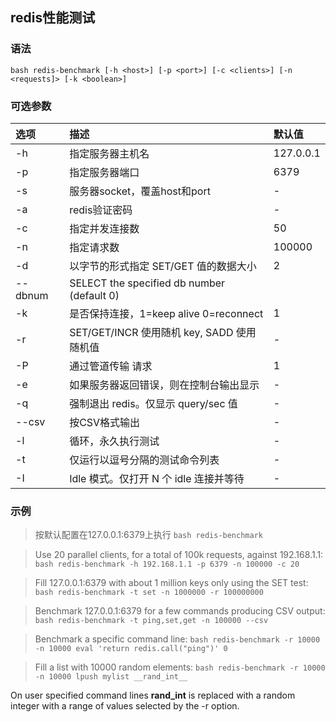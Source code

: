 ## redis性能测试

### 语法

`bash
redis-benchmark [-h <host>] [-p <port>] [-c <clients>] [-n <requests]> [-k <boolean>]
`

### 可选参数

|选项|描述|默认值|
|:---|:---|:---|
|-h <hostname> |     指定服务器主机名|127.0.0.1	|
|-p <port>     |     指定服务器端口|6379	|
|-s <socket>   |     服务器socket，覆盖host和port|-|
|-a <password> |     redis验证密码|-|
|-c <clients>  |     指定并发连接数|50|
|-n <requests> |     指定请求数|100000|
|-d <size>     |     以字节的形式指定 SET/GET 值的数据大小|2|
|--dbnum <db>  |      SELECT the specified db number (default 0)|
|-k <boolean>  |     是否保持连接，1=keep alive 0=reconnect| 1|
|-r <keyspacelen>|   SET/GET/INCR 使用随机 key, SADD 使用随机值|-|
|-P <numreq>   |     通过管道传输 <numreq> 请求|1|
|-e            |     如果服务器返回错误，则在控制台输出显示|-|
|-q            |     强制退出 redis。仅显示 query/sec 值|-|
|--csv         |     按CSV格式输出|-|
|-l            |     循环，永久执行测试|-|
|-t <tests>    |     仅运行以逗号分隔的测试命令列表|-|
|-I            |     Idle 模式。仅打开 N 个 idle 连接并等待|-|

### 示例

> 按默认配置在127.0.0.1:6379上执行
`bash
redis-benchmark
`

> Use 20 parallel clients, for a total of 100k requests, against 192.168.1.1:
`bash
redis-benchmark -h 192.168.1.1 -p 6379 -n 100000 -c 20
`

> Fill 127.0.0.1:6379 with about 1 million keys only using the SET test:
`bash
redis-benchmark -t set -n 1000000 -r 100000000
`

> Benchmark 127.0.0.1:6379 for a few commands producing CSV output:
`bash
redis-benchmark -t ping,set,get -n 100000 --csv
`

> Benchmark a specific command line:
`bash
redis-benchmark -r 10000 -n 10000 eval 'return redis.call("ping")' 0
`

> Fill a list with 10000 random elements:
`bash
redis-benchmark -r 10000 -n 10000 lpush mylist __rand_int__
`

 On user specified command lines __rand_int__ is replaced with a random integer
 with a range of values selected by the -r option.